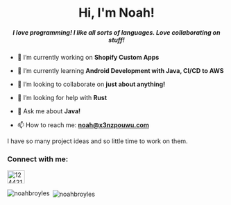<h1 align="center">Hi, I'm Noah!</h1>
<h5 align="center">I love programming! I like all sorts of languages. Love collaborating on stuff!</h5>

- 🔭 I’m currently working on <b>Shopify Custom Apps</b>

- 🌱 I’m currently learning **Android Development with Java, CI/CD to AWS**

- 👯 I’m looking to collaborate on **just about anything!**    

- 🤝 I’m looking for help with **Rust**

- 💬 Ask me about <b>Java!</b>

- 📫 How to reach me: **noah@x3nzpouwu.com**

I have so many project ideas and so little time to work on them. 

<h3 align="left">Connect with me:</h3>
<p align="left">
<a href="https://stackoverflow.com/users/12442137" target="blank"><img align="center" src="https://cdn.jsdelivr.net/npm/simple-icons@3.0.1/icons/stackoverflow.svg" alt="12442137" height="30" width="40" /></a>
</p>

<p><img align="left" src="https://github-readme-stats.vercel.app/api/top-langs?username=noahbroyles&show_icons=true&locale=en&layout=compact" alt="noahbroyles" /></p>

<p>&nbsp;<img align="center" src="https://github-readme-stats.vercel.app/api?username=noahbroyles&show_icons=true&locale=en" alt="noahbroyles" /></p>
